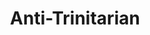 ---
title: "Anti-Trinitarian"
alias: "Unitarian"
type: note
subject: history
tags:
 - history
 - hungarian_history
 - reformation
created: 2023.01.17 08:37
created_by: Ádám
status: empty
---